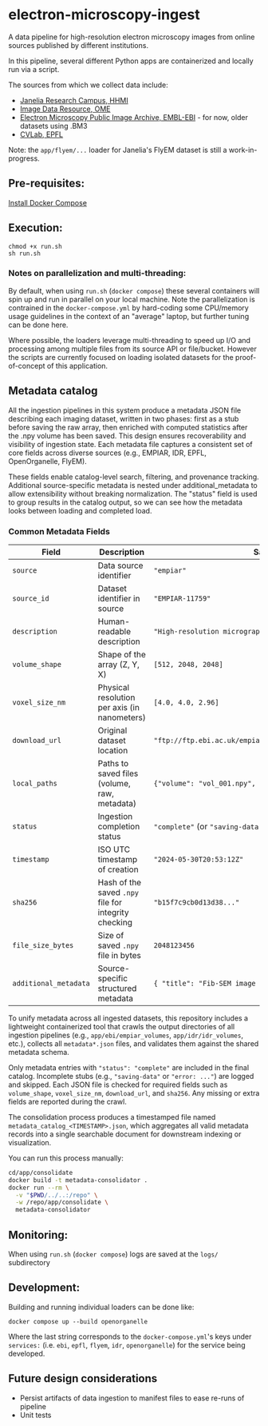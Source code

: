 # electron-microscopy-ingest

A data pipeline for high-resolution electron microscopy images from online sources published by different institutions.

In this pipeline, several different Python apps are containerized and locally run via a script.

The sources from which we collect data include:
- [Janelia Research Campus, HHMI](https://www.janelia.org/)
- [Image Data Resource, OME](https://idr.openmicroscopy.org/)
- [Electron Microscopy Public Image Archive, EMBL-EBI](https://www.ebi.ac.uk/empiar/) - for now, older datasets using .BM3
- [CVLab, EPFL](https://www.epfl.ch/labs/cvlab/)

Note: the `app/flyem/...` loader for Janelia's FlyEM dataset is still a work-in-progress.

## Pre-requisites:

[Install Docker Compose](https://docs.docker.com/compose/install/)

## Execution:

```
chmod +x run.sh
sh run.sh
```

### Notes on parallelization and multi-threading:
By default, when using `run.sh` (`docker compose`) these several containers will spin up and run in parallel on your local machine. Note the parallelization is contrained in the `docker-compose.yml` by hard-coding some CPU/memory usage guidelines in the context of an "average" laptop, but further tuning can be done here.

Where possible, the loaders leverage multi-threading to speed up I/O and processing among multiple files from its source API or file/bucket. However the scripts are currently focused on loading isolated datasets for the proof-of-concept of this application.

## Metadata catalog

All the ingestion pipelines in this system produce a metadata JSON file describing each imaging dataset, written in two phases: first as a stub before saving the raw array, then enriched with computed statistics after the .npy volume has been saved. This design ensures recoverability and visibility of ingestion state. Each metadata file captures a consistent set of core fields across diverse sources (e.g., EMPIAR, IDR, EPFL, OpenOrganelle, FlyEM). 

These fields enable catalog-level search, filtering, and provenance tracking. Additional source-specific metadata is nested under additional_metadata to allow extensibility without breaking normalization. The "status" field is used to group results in the catalog output, so we can see how the metadata looks between loading and completed load.

### Common Metadata Fields

| Field              | Description                                                 | Sample Value                                                  |
|-------------------|-------------------------------------------------------------|---------------------------------------------------------------|
| `source`          | Data source identifier                                      | `"empiar"`                                                    |
| `source_id`       | Dataset identifier in source                                | `"EMPIAR-11759"`                                              |
| `description`     | Human-readable description                                  | `"High-resolution micrograph of a cell structure"`            |
| `volume_shape`    | Shape of the array (Z, Y, X)                                | `[512, 2048, 2048]`                                           |
| `voxel_size_nm`   | Physical resolution per axis (in nanometers)                | `[4.0, 4.0, 2.96]`                                            |
| `download_url`    | Original dataset location                                   | `"ftp://ftp.ebi.ac.uk/empiar/world_availability/11759/data/..."` |
| `local_paths`     | Paths to saved files (volume, raw, metadata)                | `{"volume": "vol_001.npy", "raw": "raw_001.tif", ...}`        |
| `status`          | Ingestion completion status                                 | `"complete"` (or `"saving-data"` / `"error: ..."` for stubs) |
| `timestamp`       | ISO UTC timestamp of creation                               | `"2024-05-30T20:53:12Z"`                                      |
| `sha256`          | Hash of the saved `.npy` file for integrity checking        | `"b15f7c9cb0d13d38..."`                                       |
| `file_size_bytes` | Size of saved `.npy` file in bytes                          | `2048123456`                                                  |
| `additional_metadata` | Source-specific structured metadata                     | `{ "title": "Fib-SEM image of mouse cortex", ... }`           |


To unify metadata across all ingested datasets, this repository includes a lightweight containerized tool that crawls the output directories of all ingestion pipelines (e.g., `app/ebi/empiar_volumes`, `app/idr/idr_volumes`, etc.), collects all `metadata*.json` files, and validates them against the shared metadata schema.

Only metadata entries with `"status": "complete"` are included in the final catalog. Incomplete stubs (e.g., `"saving-data"` or `"error: ..."`) are logged and skipped. Each JSON file is checked for required fields such as `volume_shape`, `voxel_size_nm`, `download_url`, and `sha256`. Any missing or extra fields are reported during the crawl.

The consolidation process produces a timestamped file named `metadata_catalog_<TIMESTAMP>.json`, which aggregates all valid metadata records into a single searchable document for downstream indexing or visualization.

You can run this process manually:
```bash
cd/app/consolidate
docker build -t metadata-consolidator .
docker run --rm \
  -v "$PWD/../..:/repo" \
  -w /repo/app/consolidate \
  metadata-consolidator
```

## Monitoring:

When using `run.sh` (`docker compose`) logs are saved at the `logs/` subdirectory

## Development:

Building and running individual loaders can be done like:
```
docker compose up --build openorganelle
```
Where the last string corresponds to the `docker-compose.yml`'s keys under `services:` (i.e. `ebi`, `epfl`, `flyem`, `idr`, `openorganelle`) for the service being developed.

## Future design considerations

* Persist artifacts of data ingestion to manifest files to ease re-runs of pipeline
* Unit tests